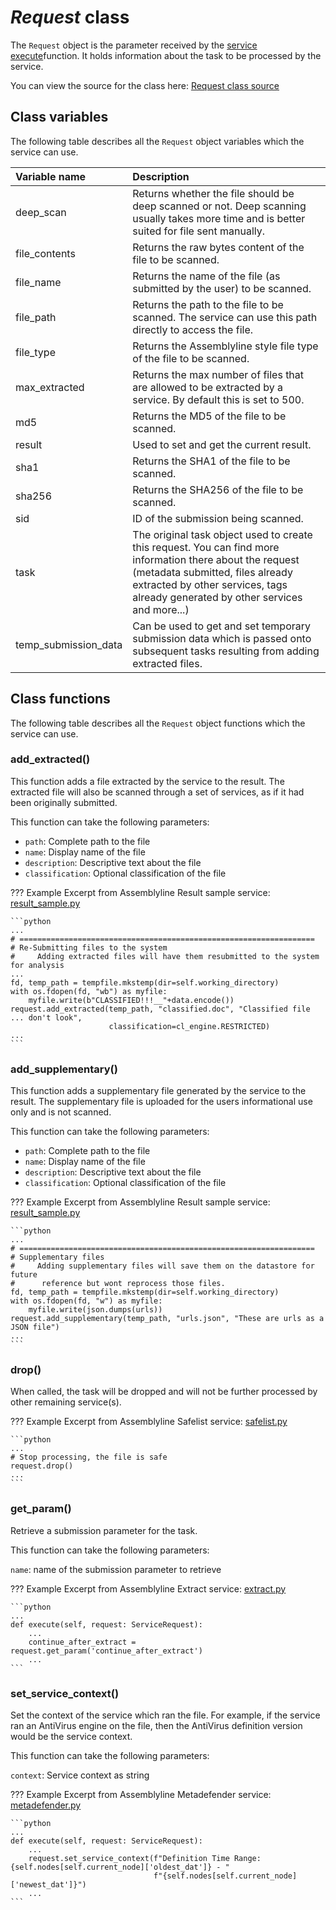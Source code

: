 # *Request* class
The `Request` object is the parameter received by the [service execute](../service_base/#execute)function. It holds information about the task to be processed by the service.

You can view the source for the class here: [Request class source](https://github.com/CybercentreCanada/assemblyline-v4-service/blob/master/assemblyline_v4_service/common/request.py)

## Class variables

The following table describes all the `Request` object variables which the service can use.

| Variable name | Description |
|:---|:---|
| deep_scan | Returns whether the file should be deep scanned or not. Deep scanning usually takes more time and is better suited for file sent manually. |
| file_contents | Returns the raw bytes content of the file to be scanned. |
| file_name | Returns the name of the file (as submitted by the user) to be scanned. |
| file_path | Returns the path to the file to be scanned. The service can use this path directly to access the file. |
| file_type | Returns the Assemblyline style file type of the file to be scanned. |
| max_extracted | Returns the max number of files that are allowed to be extracted by a service. By default this is set to 500. |
| md5 | Returns the MD5 of the file to be scanned. |
| result | Used to set and get the current result. |
| sha1 | Returns the SHA1 of the file to be scanned. |
| sha256 | Returns the SHA256 of the file to be scanned. |
| sid | ID of the submission being scanned. |
| task | The original task object used to create this request. You can find more information there about the request (metadata submitted, files already extracted by other services, tags already generated by other services and more...) |
| temp_submission_data | Can be used to get and set temporary submission data which is passed onto subsequent tasks resulting from adding extracted files. |

## Class functions

The following table describes all the `Request` object functions which the service can use.

### add_extracted()

This function adds a file extracted by the service to the result. The extracted file will also be scanned through a set of services, as if it had been originally submitted.

This function can take the following parameters:

* `path`: Complete path to the file
* `name`: Display name of the file
* `description`: Descriptive text about the file
* `classification`: Optional classification of the file

??? Example
    Excerpt from Assemblyline Result sample service: [result_sample.py](https://github.com/CybercentreCanada/assemblyline-v4-service/blob/master/assemblyline_v4_service/common/result.py)

    ```python
    ...
    # ==================================================================
    # Re-Submitting files to the system
    #     Adding extracted files will have them resubmitted to the system for analysis
    ...
    fd, temp_path = tempfile.mkstemp(dir=self.working_directory)
    with os.fdopen(fd, "wb") as myfile:
        myfile.write(b"CLASSIFIED!!!__"+data.encode())
    request.add_extracted(temp_path, "classified.doc", "Classified file ... don't look",
                          classification=cl_engine.RESTRICTED)
    ...
    ```


### add_supplementary()
This function adds a supplementary file generated by the service to the result. The supplementary file is uploaded for the users informational use only and is not scanned.

This function can take the following parameters:

* `path`: Complete path to the file
* `name`: Display name of the file
* `description`: Descriptive text about the file
* `classification`: Optional classification of the file

??? Example
    Excerpt from Assemblyline Result sample service: [result_sample.py](https://github.com/CybercentreCanada/assemblyline-v4-service/blob/master/assemblyline_v4_service/common/result.py)

    ```python
    ...
    # ==================================================================
    # Supplementary files
    #     Adding supplementary files will save them on the datastore for future
    #      reference but wont reprocess those files.
    fd, temp_path = tempfile.mkstemp(dir=self.working_directory)
    with os.fdopen(fd, "w") as myfile:
        myfile.write(json.dumps(urls))
    request.add_supplementary(temp_path, "urls.json", "These are urls as a JSON file")
    ...
    ```

### drop()

When called, the task will be dropped and will not be further processed by other remaining service(s).

??? Example
    Excerpt from Assemblyline Safelist service: [safelist.py](https://github.com/CybercentreCanada/assemblyline-service-safelist/blob/master/safelist.py)

    ```python
    ...
    # Stop processing, the file is safe
    request.drop()
    ...
    ```

### get_param()

Retrieve a submission parameter for the task.

This function can take the following parameters:

`name`: name of the submission parameter to retrieve


??? Example
    Excerpt from Assemblyline Extract service: [extract.py](https://github.com/CybercentreCanada/assemblyline-service-extract/blob/master/extract/extract.py)

    ```python
    ...
    def execute(self, request: ServiceRequest):
        ...
        continue_after_extract = request.get_param('continue_after_extract')
        ...
    ```

### set_service_context()

Set the context of the service which ran the file. For example, if the service ran an AntiVirus engine on the file, then the AntiVirus definition version would be the service context.

This function can take the following parameters:

`context`: Service context as string

??? Example
    Excerpt from Assemblyline Metadefender service: [metadefender.py](https://github.com/CybercentreCanada/assemblyline-service-metadefender/blob/master/metadefender.py)

    ```python
    ...
    def execute(self, request: ServiceRequest):
        ...
        request.set_service_context(f"Definition Time Range: {self.nodes[self.current_node]['oldest_dat']} - "
                                    f"{self.nodes[self.current_node]['newest_dat']}")
        ...
    ```
